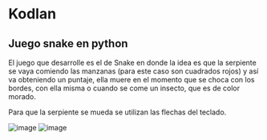 # Kodlan

## Juego snake en python

El juego que desarrolle es el de Snake en donde la idea es que la serpiente se vaya comiendo las manzanas (para este caso son cuadrados rojos) y así va obteniendo un puntaje, ella muere en el momento que se choca con los bordes, con ella misma o cuando se come un insecto, que es de color morado.

Para que la serpiente se mueda se utilizan las flechas del teclado.

![image](https://user-images.githubusercontent.com/88835776/235829427-2a914770-59cd-40f7-9955-585bbd626b56.png)
![image](https://user-images.githubusercontent.com/88835776/235829514-ec4cad78-d32d-42d8-a84c-d5d0f124b192.png)

